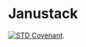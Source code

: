 # Janustack

[![STD Covenant](https://img.shields.io/badge/STD_COVENANT-Codex-green?style=flat&logo=github)](CODEX.md).
